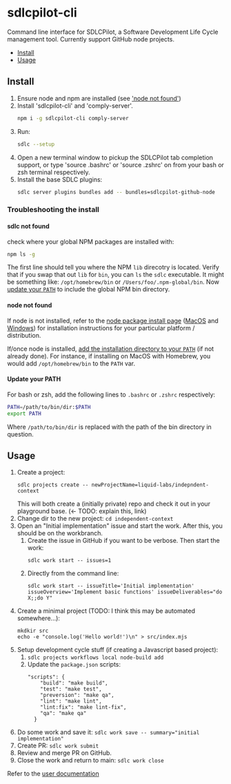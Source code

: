# sdlcpilot-cli

Command line interface for SDLCPilot, a Software Development Life Cycle management tool. Currently support GitHub node projects.

- [Install](#install)
- [Usage](#usage)

## Install

1. Ensure node and npm are installed (see ['node not found'](#node-not-found))
2. Install 'sdlcpilot-cli' and 'comply-server'.
   ```bash
   npm i -g sdlcpilot-cli comply-server
   ```
3. Run:
   ```bash
   sdlc --setup
   ```
4. Open a new terminal window to pickup the SDLCPilot tab completion support, or type 'source .bashrc' or 'source .zshrc' on from your bash or zsh terminal respectively.
5. Install the base SDLC plugins:
   ```bash
   sdlc server plugins bundles add -- bundles=sdlcpilot-github-node
   ```

### Troubleshooting the install

#### sdlc not found

check where your global NPM packages are installed with:
```bash
npm ls -g
```

The first line should tell you where the NPM `lib` direcotry is located. Verify that if you swap that out `lib` for `bin`, you can `ls` the `sdlc` executable. It might be something like: `/opt/homebrew/bin` or `/Users/foo/.npm-global/bin`. Now [update your `PATH`](#update-your-path) to include the global NPM bin directory.

#### node not found

If node is not installed, refer to the [node package install page](https://nodejs.org/en/download/package-manager/) ([MacOS](https://nodejs.org/en/download/package-manager/#macos) and [Windows](https://nodejs.org/en/download/package-manager/#windows-1)) for installation instructions for your particular platform / distribution.

If/once node is installed, [add the installation directory to your `PATH`](#update-your-path) (if not already done). For instance, if installing on MacOS with Homebrew, you would add `/opt/homebrew/bin` to the `PATH` var.

#### Update your PATH

For bash or zsh, add the following lines to `.bashrc` or `.zshrc` respectively:
```bash
PATH=/path/to/bin/dir:$PATH
export PATH
```

Where `/path/to/bin/dir` is replaced with the path of the bin directory in question.

## Usage

1. Create a project:
   ```
   sdlc projects create -- newProjectName=liquid-labs/indepndent-context
   ```
   This will both create a (initially private) repo and check it out in your playground base. (<- TODO: explain this, link)
2. Change dir to the new project: `cd independent-context`
3. Open an "Initial implementation" issue and start the work. After this, you should be on the workbranch.
   1. Create the issue in GitHub if you want to be verbose. Then start the work:
      ```
      sdlc work start -- issues=1
      ```
   2. Directly from the command line:
      ```
      sdlc work start -- issueTitle='Initial implementation' issueOverview='Implement basic functions' issueDeliverables="do X;;do Y"
      ```
4. Create a minimal project (TODO: I think this may be automated somewhere...):
   ```
   mkdkir src
   echo -e "console.log('Hello world!')\n" > src/index.mjs
   ```
5. Setup development cycle stuff (if creating a Javascript based project):
   1. `sdlc projects workflows local node-build add`
   2. Update the `package.json` scripts:
      ```
      "scripts": {
          "build": "make build",
          "test": "make test",
          "preversion": "make qa",
          "lint": "make lint",
          "lint:fix": "make lint-fix",
          "qa": "make qa"
        }
      ```
6. Do some work and save it: `sdlc work save -- summary="initial implementation"`
7. Create PR: `sdlc work submit`
8. Review and merge PR on GitHub.
9. Close the work and return to main: `sdlc work close`

Refer to the [user documentation](./docs/index.md)
